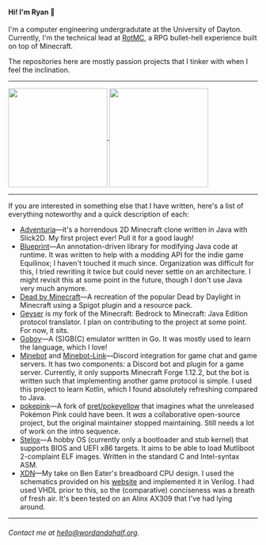 #### Hi! I'm Ryan 👋

I'm a computer engineering undergradutate at the University of Dayton. Currently, I'm the technical lead at [RotMC](https://rotmc.xyz), a RPG bullet-hell experience built on top of Minecraft.

The repositories here are mostly passion projects that I tinker with when I feel the inclination.

------------

<a href="#">
  <img align="center" height=200 src="https://github-readme-stats.vercel.app/api?username=wordandahalf&hide_rank=true&layout=compact&theme=merko" />
</a>
<a href="#">
  <img align="center" height=200 src="https://github-readme-stats.vercel.app/api/top-langs/?username=wordandahalf&langs_count=8&layout=compact&theme=merko" />
</a>

------------

If you are interested in something else that I have written, here's a list of everything noteworthy and a quick description of each:
- [Adventuria](https://github.com/wordandahalf/Adventuria-old/tree/slick2d)—it's a horrendous 2D Minecraft clone written in Java with Slick2D. My first project ever! Pull it for a good laugh!
- [Blueprint](https://github.com/wordandahalf/Blueprint)—An annotation-driven library for modifying Java code at runtime. It was written to help with a modding API for the indie game Equilinox; I haven't touched it much since. Organization was difficult for this, I tried rewriting it twice but could never settle on an architecture. I might revisit this at some point in the future, though I don't use Java very much anymore.
- [Dead by Minecraft](https://github.com/wordandahalf/Dead-by-Minecraft)—A recreation of the popular Dead by Daylight in Minecraft using a Spigot plugin and a resource pack.
- [Geyser](https://github.com/wordandahalf/Geyser) is my fork of the Minecraft: Bedrock to Minecraft: Java Edition protocol translator. I plan on contributing to the project at some point. For now, it sits.
- [Goboy](https://github.com/wordandahalf/Goboy)—A (S)GB(C) emulator written in Go. It was mostly used to learn the language, which I love!
- [Minebot](https://github.com/wordandahalf/Minebot) and [Minebot-Link](https://github.com/wordandahalf/Minebot-Link)—Discord integration for game chat and game servers. It has two components: a Discord bot and plugin for a game server. Currently, it only supports Minecraft Forge 1.12.2, but the bot is written such that implementing another game protocol is simple. I used this project to learn Kotlin, which I found absolutely refreshing compared to Java.
- [pokepink](https://github.com/wordandahalf/pokepink)—A fork of [pret/pokeyellow](https://github.com/pret/pokeyellow) that imagines what the unreleased Pokémon Pink could have been. It *was* a collaborative open-source project, but the original maintainer stopped maintaining. Still needs a lot of work on the intro sequence.
- [Stelox](https://github.com/wordandahalf/Stelox)—A hobby OS (currently only a bootloader and stub kernel) that supports BIOS and UEFI x86 targets. It aims to be able to load Mutliboot 2-complaint ELF images. Written in the standard C and Intel-syntax ASM.
- [XDN](https://github.com/wordandahalf/XDN)—My take on Ben Eater's breadboard CPU design. I used the schematics provided on his [website](https://eater.net/8bit/schematics) and implemented it in Verilog. I had used VHDL prior to this, so the (comparative) conciseness was a breath of fresh air. It's been tested on an Alinx AX309 that I've had lying around.

------------
###### Contact me at [hello@wordandahalf.org](mailto:hello@wordandahalf.org).
